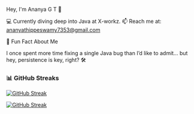 Hey, I'm Ananya G T 👋

💻 Currently diving deep into Java at X-workz.
📫 Reach me at: ananyathippeswamy7353@gmail.com


🌟 Fun Fact About Me

I once spent more time fixing a single Java bug than I’d like to admit… but hey, persistence is key, right? 🛠

### 📊 GitHub Streaks  
[![GitHub Streak](https://streak-stats.demolab.com/?user=Ananya-gt1&theme=dark&hide_border=true)](https://git.io/streak-stats)

[![GitHub Streak](https://streak-stats.demolab.com/?user=Ananya-gt1&theme=dark&hide_border=true)](https://git.io/streak-stats)



